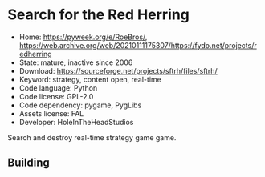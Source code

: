 # Search for the Red Herring

- Home: https://pyweek.org/e/RoeBros/, https://web.archive.org/web/20210111175307/https://fydo.net/projects/redherring
- State: mature, inactive since 2006
- Download: https://sourceforge.net/projects/sftrh/files/sftrh/
- Keyword: strategy, content open, real-time
- Code language: Python
- Code license: GPL-2.0
- Code dependency: pygame, PygLibs
- Assets license: FAL
- Developer: HoleInTheHeadStudios

Search and destroy real-time strategy game game.

## Building
